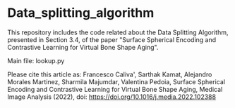 # Data_splitting_algorithm
This repository includes the code related about the Data Splitting Algorithm, presented in Section 3.4, of the paper "Surface Spherical Encoding and Contrastive Learning for Virtual Bone Shape Aging". 

Main file: lookup.py

Please cite this article as: Francesco Caliva', Sarthak Kamat, Alejandro Morales Martinez, Sharmila Majumdar, Valentina Pedoia, Surface Spherical Encoding and Contrastive Learning for Virtual Bone Shape Aging, Medical Image Analysis (2022), doi: https://doi.org/10.1016/j.media.2022.102388
